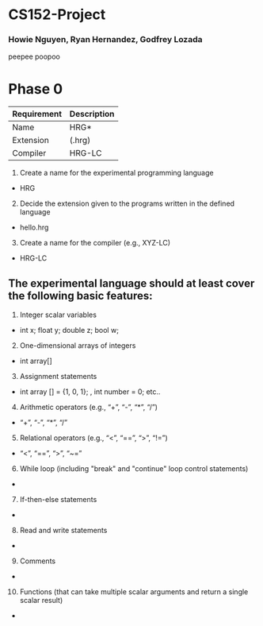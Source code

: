 # CS152-Project
### Howie Nguyen, Ryan Hernandez, Godfrey Lozada

peepee poopoo

# Phase 0


| Requirement | Description |
|-------------|-------------|
| Name        | HRG*        |
| Extension   | (.hrg)      |
| Compiler    | HRG-LC      |
1. Create a name for the experimental programming language
* HRG

2. Decide the extension given to the programs written in the defined language
* hello.hrg

3. Create a name for the compiler (e.g., XYZ-LC)
* HRG-LC

## The experimental language should at least cover the following basic features:

1. Integer scalar variables
* int x; float y; double z; bool w;

2. One-dimensional arrays of integers
* int array[]

3. Assignment statements
* int array [] = {1, 0, 1}; , int number = 0; etc..

4. Arithmetic operators (e.g., “+”, “-”, “*”, “/”)
* “+”, “-”, “*”, “/”

5. Relational operators (e.g., “<”, “==”, “>”, “!=”)
* “<”, “==”, “>”, “~=”

6. While loop (including "break" and "continue" loop control statements)
*  

7. If-then-else statements
*

8. Read and write statements
*

9. Comments
*

10. Functions (that can take multiple scalar arguments and return a single scalar result)
*
